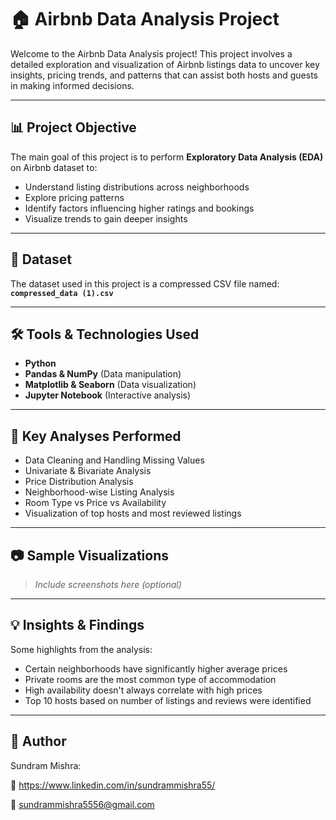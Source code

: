 # 🏠 Airbnb Data Analysis Project

Welcome to the Airbnb Data Analysis project! This project involves a detailed exploration and visualization of Airbnb listings data to uncover key insights, pricing trends, and patterns that can assist both hosts and guests in making informed decisions.

---

## 📊 Project Objective

The main goal of this project is to perform **Exploratory Data Analysis (EDA)** on Airbnb dataset to:
- Understand listing distributions across neighborhoods
- Explore pricing patterns
- Identify factors influencing higher ratings and bookings
- Visualize trends to gain deeper insights

---

## 📁 Dataset

The dataset used in this project is a compressed CSV file named:  
**`compressed_data (1).csv`**

---

## 🛠️ Tools & Technologies Used

- **Python**
- **Pandas & NumPy** (Data manipulation)
- **Matplotlib & Seaborn** (Data visualization)
- **Jupyter Notebook** (Interactive analysis)

---

## 📌 Key Analyses Performed

- Data Cleaning and Handling Missing Values
- Univariate & Bivariate Analysis
- Price Distribution Analysis
- Neighborhood-wise Listing Analysis
- Room Type vs Price vs Availability
- Visualization of top hosts and most reviewed listings

---

## 📷 Sample Visualizations

> _Include screenshots here (optional)_

---

## 💡 Insights & Findings

Some highlights from the analysis:
- Certain neighborhoods have significantly higher average prices
- Private rooms are the most common type of accommodation
- High availability doesn't always correlate with high prices
- Top 10 hosts based on number of listings and reviews were identified

---

## 👤 Author

Sundram Mishra:

🔗 https://www.linkedin.com/in/sundrammishra55/

📧 sundrammishra5556@gmail.com

